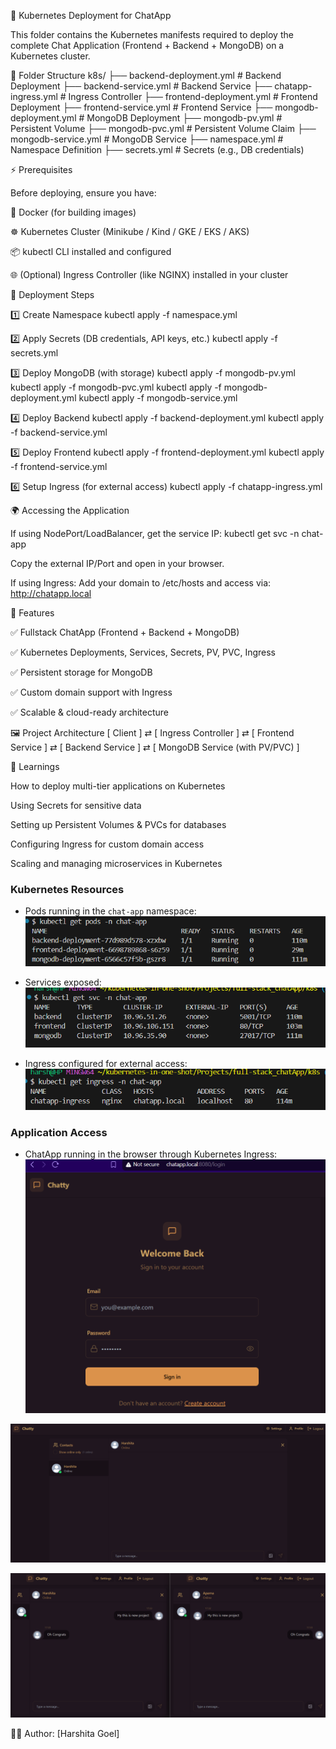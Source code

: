 🚀 Kubernetes Deployment for ChatApp

This folder contains the Kubernetes manifests required to deploy the complete Chat Application (Frontend + Backend + MongoDB) on a Kubernetes cluster.

📂 Folder Structure
k8s/
├── backend-deployment.yml     # Backend Deployment
├── backend-service.yml        # Backend Service
├── chatapp-ingress.yml        # Ingress Controller
├── frontend-deployment.yml    # Frontend Deployment
├── frontend-service.yml       # Frontend Service
├── mongodb-deployment.yml     # MongoDB Deployment
├── mongodb-pv.yml             # Persistent Volume
├── mongodb-pvc.yml            # Persistent Volume Claim
├── mongodb-service.yml        # MongoDB Service
├── namespace.yml              # Namespace Definition
├── secrets.yml                # Secrets (e.g., DB credentials)


⚡ Prerequisites

Before deploying, ensure you have:

🐳 Docker (for building images)

☸️ Kubernetes Cluster (Minikube / Kind / GKE / EKS / AKS)

📦 kubectl CLI installed and configured

🌐 (Optional) Ingress Controller (like NGINX) installed in your cluster

🚀 Deployment Steps

1️⃣ Create Namespace
kubectl apply -f namespace.yml

2️⃣ Apply Secrets (DB credentials, API keys, etc.)
kubectl apply -f secrets.yml

3️⃣ Deploy MongoDB (with storage)
kubectl apply -f mongodb-pv.yml
kubectl apply -f mongodb-pvc.yml
kubectl apply -f mongodb-deployment.yml
kubectl apply -f mongodb-service.yml

4️⃣ Deploy Backend
kubectl apply -f backend-deployment.yml
kubectl apply -f backend-service.yml

5️⃣ Deploy Frontend
kubectl apply -f frontend-deployment.yml
kubectl apply -f frontend-service.yml

6️⃣ Setup Ingress (for external access)
kubectl apply -f chatapp-ingress.yml

🌍 Accessing the Application

If using NodePort/LoadBalancer, get the service IP:
kubectl get svc -n chat-app

Copy the external IP/Port and open in your browser.

If using Ingress:
Add your domain to /etc/hosts and access via:
http://chatapp.local

🎯 Features

✅ Fullstack ChatApp (Frontend + Backend + MongoDB)

✅ Kubernetes Deployments, Services, Secrets, PV, PVC, Ingress

✅ Persistent storage for MongoDB

✅ Custom domain support with Ingress

✅ Scalable & cloud-ready architecture

🖼️ Project Architecture
[ Client ] ⇄ [ Ingress Controller ] ⇄ [ Frontend Service ] ⇄ [ Backend Service ] ⇄ [ MongoDB Service (with PV/PVC) ]

📖 Learnings

How to deploy multi-tier applications on Kubernetes

Using Secrets for sensitive data

Setting up Persistent Volumes & PVCs for databases

Configuring Ingress for custom domain access

Scaling and managing microservices in Kubernetes

### Kubernetes Resources
- Pods running in the `chat-app` namespace: 
  ![alt text](<screenshots/Screenshot 2025-08-31 190406.png>)

- Services exposed:
  ![alt text](<screenshots/Screenshot 2025-08-31 190423.png>)

- Ingress configured for external access:
  ![alt text](<screenshots/Screenshot 2025-08-31 191906.png>)

### Application Access
- ChatApp running in the browser through Kubernetes Ingress:
![alt text](<screenshots/Screenshot 2025-08-31 184954.png>)

![alt text](<screenshots/Screenshot 2025-08-31 173133.png>)

![alt text](<screenshots/Screenshot 2025-08-31 173328.png>)

👩‍💻 Author: [Harshita Goel]